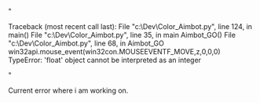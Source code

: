 "

Traceback (most recent call last):
  File "c:\Dev\Color_Aimbot.py", line 124, in <module>
    main()
  File "c:\Dev\Color_Aimbot.py", line 35, in main
    Aimbot_GO()
  File "c:\Dev\Color_Aimbot.py", line 68, in Aimbot_GO
    win32api.mouse_event(win32con.MOUSEEVENTF_MOVE,z,0,0,0)
TypeError: 'float' object cannot be interpreted as an integer

"

Current error where i am working on.
